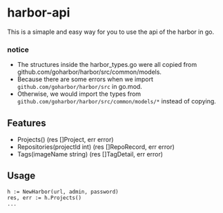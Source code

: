 # harbor-api

This is a simaple and easy way for you to use the api of the harbor in go.

### notice
* The structures inside the harbor_types.go were all copied from github.com/goharbor/harbor/src/common/models.
* Because there are some errors when we import `github.com/goharbor/harbor/src` in go.mod. 
* Otherwise, we would import the types from `github.com/goharbor/harbor/src/common/models/*` instead of copying.


## Features
*	Projects() (res []Project, err error)
*   Repositories(projectId int) (res []RepoRecord, err error)
*   Tags(imageName string) (res []TagDetail, err error)

## Usage
```
h := NewHarbor(url, admin, password)
res, err := h.Projects()
...
```
